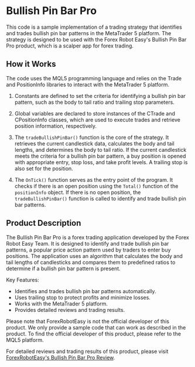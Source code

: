# Bullish Pin Bar Pro

This code is a sample implementation of a trading strategy that identifies and trades bullish pin bar patterns in the MetaTrader 5 platform. The strategy is designed to be used with the Forex Robot Easy's Bullish Pin Bar Pro product, which is a scalper app for forex trading.

## How it Works

The code uses the MQL5 programming language and relies on the Trade and PositionInfo libraries to interact with the MetaTrader 5 platform.

1. Constants are defined to set the criteria for identifying a bullish pin bar pattern, such as the body to tail ratio and trailing stop parameters.

2. Global variables are declared to store instances of the CTrade and CPositionInfo classes, which are used to execute trades and retrieve position information, respectively.

3. The `tradeBullishPinBar()` function is the core of the strategy. It retrieves the current candlestick data, calculates the body and tail lengths, and determines the body to tail ratio. If the current candlestick meets the criteria for a bullish pin bar pattern, a buy position is opened with appropriate entry, stop loss, and take profit levels. A trailing stop is also set for the position.

4. The `OnTick()` function serves as the entry point of the program. It checks if there is an open position using the `Total()` function of the `positionInfo` object. If there is no open position, the `tradeBullishPinBar()` function is called to identify and trade bullish pin bar patterns.

## Product Description

The Bullish Pin Bar Pro is a forex trading application developed by the Forex Robot Easy Team. It is designed to identify and trade bullish pin bar patterns, a popular price action pattern used by traders to enter buy positions. The application uses an algorithm that calculates the body and tail lengths of candlesticks and compares them to predefined ratios to determine if a bullish pin bar pattern is present.

Key Features:
- Identifies and trades bullish pin bar patterns automatically.
- Uses trailing stop to protect profits and minimize losses.
- Works with the MetaTrader 5 platform.
- Provides detailed reviews and trading results.

Please note that ForexRobotEasy is not the official developer of this product. We only provide a sample code that can work as described in the product. To find the official developer of this product, please refer to the MQL5 platform.

For detailed reviews and trading results of this product, please visit [ForexRobotEasy's Bullish Pin Bar Pro Review](https://forexroboteasy.com/forex-robot-review/bullish-pinbar-pro-review-scalper-app-for-forex-trading/).
